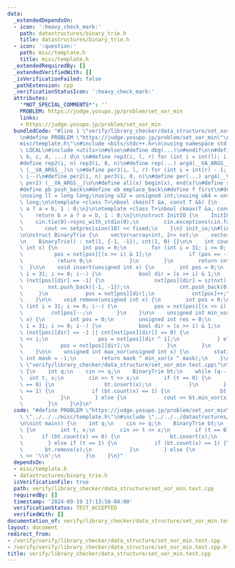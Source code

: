 ```yaml
---
data:
  _extendedDependsOn:
  - icon: ':heavy_check_mark:'
    path: datastructures/binary_trie.h
    title: datastructures/binary_trie.h
  - icon: ':question:'
    path: misc/template.h
    title: misc/template.h
  _extendedRequiredBy: []
  _extendedVerifiedWith: []
  _isVerificationFailed: false
  _pathExtension: cpp
  _verificationStatusIcon: ':heavy_check_mark:'
  attributes:
    '*NOT_SPECIAL_COMMENTS*': ''
    PROBLEM: https://judge.yosupo.jp/problem/set_xor_min
    links:
    - https://judge.yosupo.jp/problem/set_xor_min
  bundledCode: "#line 1 \"verify/library_checker/data_structure/set_xor_min.test.cpp\"\
    \n#define PROBLEM \"https://judge.yosupo.jp/problem/set_xor_min\"\n\n#line 1 \"\
    misc/template.h\"\n#include <bits/stdc++.h>\n\nusing namespace std;\n\n#ifdef\
    \ LOCAL\n#include <utils>\n#else\n#define dbg(...)\n#endif\n\n#define arg4(a,\
    \ b, c, d, ...) d\n \n#define rep3(i, l, r) for (int i = int(l); i < int(r); i++)\n\
    #define rep2(i, n) rep3(i, 0, n)\n#define rep(...) arg4(__VA_ARGS__, rep3, rep2)\
    \ (__VA_ARGS__)\n \n#define per3(i, l, r) for (int i = int(r) - 1; i >= int(l);\
    \ i--)\n#define per2(i, n) per3(i, 0, n)\n#define per(...) arg4(__VA_ARGS__, per3,\
    \ per2) (__VA_ARGS__)\n\n#define all(x) begin(x), end(x)\n#define sz(x) int(size(x))\n\
    #define pb push_back\n#define eb emplace_back\n#define f first\n#define s second\n\
    \nusing ll = long long;\nusing u32 = unsigned int;\nusing u64 = unsigned long\
    \ long;\n\ntemplate <class T>\nbool ckmin(T &a, const T &b) {\n    return b <\
    \ a ? a = b, 1 : 0;\n}\n\ntemplate <class T>\nbool ckmax(T &a, const T &b) {\n\
    \    return b > a ? a = b, 1 : 0;\n}\n\nstruct InitIO {\n    InitIO() {\n    \
    \    cin.tie(0)->sync_with_stdio(0);\n        cin.exceptions(cin.failbit);\n \
    \       cout << setprecision(10) << fixed;\n    }\n} init_io;\n#line 2 \"datastructures/binary_trie.h\"\
    \n\nstruct BinaryTrie {\n    vector<array<int, 2>> nxt;\n    vector<int> cnt;\n\
    \n    BinaryTrie() : nxt(1, {-1, -1}), cnt(1, 0) {}\n\n    int count(unsigned\
    \ int x) {\n        int pos = 0;\n        for (int i = 31; i >= 0; i--) {\n  \
    \          pos = nxt[pos][(x >> i) & 1];\n            if (pos == -1) {\n     \
    \           return 0;\n            }\n        }\n        return cnt[pos];\n  \
    \  }\n\n    void insert(unsigned int x) {\n        int pos = 0;\n        for (int\
    \ i = 31; i >= 0; i--) {\n            bool dir = (x >> i) & 1;\n            if\
    \ (nxt[pos][dir] == -1) {\n                nxt[pos][dir] = sz(nxt);\n        \
    \        nxt.push_back({-1, -1});\n                cnt.push_back(0);\n       \
    \     }\n            pos = nxt[pos][dir];\n            cnt[pos]++;\n        }\n\
    \    }\n\n    void remove(unsigned int x) {\n        int pos = 0;\n        for\
    \ (int i = 31; i >= 0; i--) {\n            pos = nxt[pos][(x >> i) & 1];\n   \
    \         cnt[pos]--;\n        }\n    }\n\n    unsigned int min_xor(unsigned int\
    \ x) {\n        int pos = 0;\n        unsigned int res = 0;\n        for (int\
    \ i = 31; i >= 0; i--) {\n            bool dir = (x >> i) & 1;\n            if\
    \ (nxt[pos][dir] == -1 || cnt[nxt[pos][dir]] == 0) {\n                res |= 1\
    \ << i;\n                pos = nxt[pos][dir ^ 1];\n            } else {\n    \
    \            pos = nxt[pos][dir];\n            }\n        }\n        return res;\n\
    \    }\n\n    unsigned int max_xor(unsigned int x) {\n        static const unsigned\
    \ int mask = -1;\n        return mask ^ min_xor(x ^ mask);\n    }\n};\n#line 5\
    \ \"verify/library_checker/data_structure/set_xor_min.test.cpp\"\n\nint main()\
    \ {\n    int q;\n    cin >> q;\n    BinaryTrie bt;\n    while (q--) {\n      \
    \  int t, x;\n        cin >> t >> x;\n        if (t == 0) {\n            if (bt.count(x)\
    \ == 0) {\n                bt.insert(x);\n            }\n        } else if (t\
    \ == 1) {\n            if (bt.count(x) == 1) {\n                bt.remove(x);\n\
    \            }\n        } else {\n            cout << bt.min_xor(x) << '\\n';\n\
    \        }\n    }\n}\n"
  code: "#define PROBLEM \"https://judge.yosupo.jp/problem/set_xor_min\"\n\n#include\
    \ \"../../../misc/template.h\"\n#include \"../../../datastructures/binary_trie.h\"\
    \n\nint main() {\n    int q;\n    cin >> q;\n    BinaryTrie bt;\n    while (q--)\
    \ {\n        int t, x;\n        cin >> t >> x;\n        if (t == 0) {\n      \
    \      if (bt.count(x) == 0) {\n                bt.insert(x);\n            }\n\
    \        } else if (t == 1) {\n            if (bt.count(x) == 1) {\n         \
    \       bt.remove(x);\n            }\n        } else {\n            cout << bt.min_xor(x)\
    \ << '\\n';\n        }\n    }\n}"
  dependsOn:
  - misc/template.h
  - datastructures/binary_trie.h
  isVerificationFile: true
  path: verify/library_checker/data_structure/set_xor_min.test.cpp
  requiredBy: []
  timestamp: '2024-09-19 17:13:58-04:00'
  verificationStatus: TEST_ACCEPTED
  verifiedWith: []
documentation_of: verify/library_checker/data_structure/set_xor_min.test.cpp
layout: document
redirect_from:
- /verify/verify/library_checker/data_structure/set_xor_min.test.cpp
- /verify/verify/library_checker/data_structure/set_xor_min.test.cpp.html
title: verify/library_checker/data_structure/set_xor_min.test.cpp
---
```

